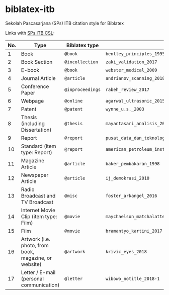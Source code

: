 # biblatex-itb
Sekolah Pascasarjana (SPs) ITB citation style for Biblatex

Links with [SPs ITB CSL](http://www.sps.itb.ac.id/in/csl/):

| No. | Type | Biblatex type | Cite Ref |
|-----|------|---------------|----------|
|  1 | Book | `@book` | `bentley_principles_1995` |
|  2 | Book Section | `@incollection` | `zaki_validation_2017` |
|  3 | E-book | `@book` | `webster_medical_2009` |
|  4 | Journal Article | `@article` | `andrianov_scanning_2018` |
|  5 | Conference Paper | `@inproceedings` | `rabeh_review_2017` |
|  6 | Webpage | `@online` | `agarwal_ultrasonic_2015` |
|  7 | Patent | `@patent` | `wynne_u.s._2003` |
|  8 | Thesis (including Dissertation) | `@thesis` | `mayantasari_analisis_2011` |
|  9 | Report | `@report` | `pusat_data_dan_teknologi_informasi_sumber_daya_energi_dan_mineral_kementerian_energi_dan_sumber_daya_mineral_kajian_2017` |
| 10 | Standard (item type: Report) | `@report` | `american_petroleum_institute_recommended_2001` |
| 11 | Magazine Article | `@article` | `baker_pembakaran_1998` |
| 12 | Newspaper Article | `@article` | `ij_demokrasi_2010` |
| 13 | Radio Broadcast and TV Broadcast | `@misc` | `foster_arkangel_2016` |
| 14 | Internet Movie Clip (item type: Film) | `@movie` | `maychaelson_matchalatte_2018` |
| 15 | Film | `@movie` | `bramantyo_kartini_2017` |
| 16 | Artwork (i.e. photo, from book, magazine, or website) | `@artwork` | `krivic_eyes_2018` |
| 17 | Letter / E-mail (personal communication) | `@letter` | `wibowo_notitle_2018-1` |
